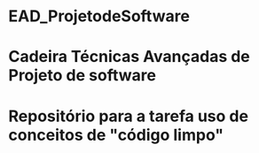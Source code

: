 # EAD_ProjetodeSoftware

# Cadeira Técnicas Avançadas de Projeto de software

# Repositório para a tarefa uso de conceitos de "código limpo"
